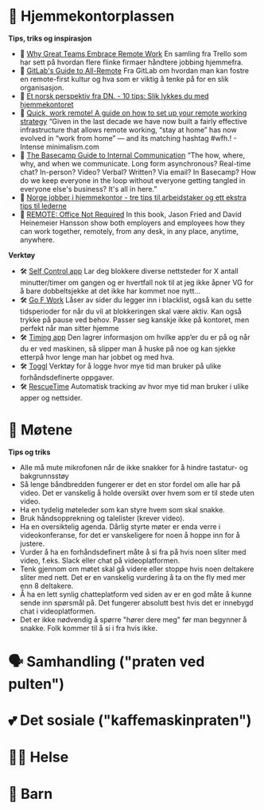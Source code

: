# 🏡 Hjemmekontorplassen

**Tips, triks og inspirasjon**
- 📰 [Why Great Teams Embrace Remote Work](https://info.trello.com/embrace-remote-work-ultimate-guide) En samling fra Trello som har sett på hvordan flere flinke firmaer håndtere jobbing hjemmefra.
- 📰 [GitLab's Guide to All-Remote](https://about.gitlab.com/company/culture/all-remote/guide/) Fra GitLab om hvordan man kan fostre en remote-first kultur og hva som er viktig å tenke på for en slik organisasjon.
- 📰 [Et norsk perspektiv fra DN. - 10 tips: Slik lykkes du med hjemmekontoret](https://www.dn.no/d2/livsstil/10-tips-slik-lykkes-du-med-hjemmekontoret/2-1-771731) 
- 📰 [Quick, work remote! A guide on how to set up your remote working strategy](https://intenseminimalism.com/2020/quick-work-remote/) “Given in the last decade we have now built a fairly effective infrastructure that allows remote working, “stay at home” has now evolved in “work from home” — and its matching hashtag #wfh.! - Intense minimalism.com
- 📰 [The Basecamp Guide to Internal Communication](https://basecamp.com/guides/how-we-communicate) “The how, where, why, and when we communicate. Long form asynchronous? Real-time chat? In-person? Video? Verbal? Written? Via email? In Basecamp? How do we keep everyone in the loop without everyone getting tangled in everyone else's business? It's all in here.”
- 📰 [Norge jobber i hjemmekontor - tre tips til arbeidstaker og ett ekstra tips til lederne](https://dntv.dn.no/m/Du1ocZ7n/norge-jobber-i-hjemmekontor-tre-tips-til-arbeidstaker-og-ett-ekstra-tips-til-lederne)
- 📕 [REMOTE: Office Not Required](https://basecamp.com/books/remote) In this book, Jason Fried and David Heinemeier Hansson show both employers and employees how they can work together, remotely, from any desk, in any place, anytime, anywhere.

**Verktøy**
- 🛠 [Self Control app](https://selfcontrolapp.com/) Lar deg blokkere diverse nettsteder for X antall minutter/timer om gangen og er hvertfall nok til at jeg ikke åpner VG for å bare dobbeltsjekke at det ikke har kommet noe nytt…
- 🛠 [Go F Work](https://chrome.google.com/webstore/detail/go-fucking-work/hibmkkpfegfiinilnlabbfnjcopdiiig) Låser av sider du legger inn i blacklist, også kan du sette tidsperioder for når du vil at blokkeringen skal være aktiv. Kan også trykke på pause ved behov. Passer seg kanskje ikke på kontoret, men perfekt når man sitter hjemme 
- 🛠 [Timing app](https://timingapp.com/?lang=en) Den lagrer informasjon om hvilke app’er du er på og når du er ved maskinen, så slipper man å huske på noe og kan sjekke etterpå hvor lenge man har jobbet og med hva.
- 🛠 [Toggl](https://toggl.com/) Verktøy for å logge hvor mye tid man bruker på ulike forhåndsdefinerte oppgaver.
- 🛠 [RescueTime](https://www.rescuetime.com/) Automatisk tracking av hvor mye tid man bruker i ulike apper og nettsider.

# 👥 Møtene

**Tips og triks**
- Alle må mute mikrofonen når de ikke snakker for å hindre tastatur- og bakgrunnsstøy
- Så lenge båndbredden fungerer er det en stor fordel om alle har på video. Det er vanskelig å holde oversikt over hvem som er til stede uten video.
- Ha en tydelig møteleder som kan styre hvem som skal snakke.
- Bruk håndsopprekning og talelister (krever video).
- Ha en oversiktelig agenda. Dårlig styrte møter er enda verre i videokonferanse, for det er vanskeligere for noen å hoppe inn for å justere.
- Vurder å ha en forhåndsdefinert måte å si fra på hvis noen sliter med video, f.eks. Slack eller chat på videoplatformen.
- Tenk gjennom om møtet skal gå videre eller stoppe hvis noen deltakere sliter med nett. Det er en vanskelig vurdering å ta on the fly med mer enn 8 deltakere.
- Å ha en lett synlig chatteplatform ved siden av er en god måte å kunne sende inn spørsmål på. Det fungerer absolutt best hvis det er innebygd chat i videoplatformen.
- Det er ikke nødvendig å spørre "hører dere meg" før man begynner å snakke. Folk kommer til å si i fra hvis ikke.

# 🗣 Samhandling ("praten ved pulten")


# 💕 Det sosiale ("kaffemaskinpraten")


# 💪🏿 Helse


# 🧒 Barn
